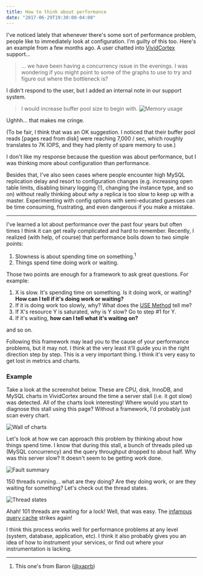 ```yaml
---
title: How to think about performance
date: "2017-06-29T19:30:00-04:00"
---
```


I've noticed lately that whenever there's some sort of performance problem, people like to
immediately look at configuration. I'm guilty of this too. Here's an example from a few months ago.
A user chatted into [VividCortex](https://www.vividcortex.com/) support...

> ... we have been having a concurrency issue in the evenings. I was wondering if you might point to some of the graphs to use to try and figure out where the bottleneck is?

I didn't respond to the user, but I added an internal note in our support system.

> I would increase buffer pool size to begin with.
> ![Memory usage](/img/2017/06/memory-usage.png)

Ughhh... that makes me cringe.

(To be fair, I think that was an OK suggestion. I noticed that their buffer pool reads [pages
read from disk] were reaching 7,000 / sec, which roughly translates to 7K IOPS, and they had
plenty of spare memory to use.)

I don't like my response because the question was about performance, but I was thinking more about
configuration than performance.

Besides that, I've also seen cases where people encounter high MySQL replication delay and resort to
configuration changes (e.g. increasing open table limits, disabling binary logging (!), changing
the instance type, and so on) without really thinking about *why* a replica is too slow to keep up
with a master. Experimenting with config options with semi-educated guesses can be time consuming,
frustrating, and even dangerous if you make a mistake.

---

I've learned a lot about performance over the past four years but often times I think it can get
really complicated and hard to remember. Recently, I realized (with help, of course) that performance boils
down to two simple points:

1. Slowness is about spending time on something.<sup>1</sup>
2. Things spend time doing work or waiting.

Those two points are enough for a framework to ask great questions. For example:

1. X is slow. It's spending time on something. Is it doing work, or waiting? **How can I tell if it's doing work or waiting?**
2. If it is doing work too slowly, why? What does the [USE Method](https://www.brendangregg.com/usemethod.html) tell me?
3. If X's resource Y is saturated, why is Y slow? Go to step #1 for Y.
4. If it's waiting, **how can I tell what it's waiting on?**

and so on.

Following this framework may lead you to the cause of your performance problems, but it may not. I
think at the very least it'll guide you in the right direction step by step. This is a very important
thing. I think it's very easy to get lost in metrics and charts.


### Example

Take a look at the screenshot below. These are CPU, disk, InnoDB, and MySQL charts in VividCortex around
the time a server stall (i.e. it got slow) was detected. All of the charts look interesting! Where would you start to
diagnose this stall using this page? Without a framework, I'd probably just scan every chart.

![Wall of charts](/img/2017/06/wall-of-charts.png)

Let's look at how we can approach this problem by thinking about how things spend time.
I know that during this stall, a bunch of threads piled up (MySQL concurrency) and the query throughput dropped to
about half. Why was this server slow? It doesn't seem to be getting work done.

![Fault summary](/img/2017/06/fault-summary.png)

150 threads running... what are they doing? Are they doing work, or are they waiting for something?
Let's check out the thread states.

![Thread states](/img/2017/06/thread-states.png)

Ahah! 101 threads are waiting for a lock! Well, that was easy. The
[infamous query cache](https://blog.koehntopp.info/index.php/1844-good-riddance-to-the-query-cache/) strikes again!

I think this process works well for performance problems at any level (system, database, application, etc).
I think it also probably gives you an idea of how to instrument your services, or find out where your
instrumentation is lacking.

---

1. This one's from Baron ([@xaprb](https://twitter.com/xaprb))
